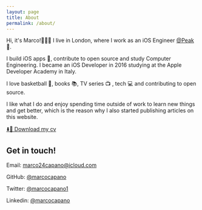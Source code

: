 ```yaml
---
layout: page
title: About
permalink: /about/
---
```


Hi, it's Marco!👨🏻‍💻 I live in London, where I work as an iOS Engineer [@Peak](http://www.peak.net) 🧠.

I build iOS apps 🍎, contribute to open source and study Computer Engineering. I became an iOS Developer in 2016 studying at the Apple Developer Academy in Italy.

I love basketball 🏀, books 📚, TV series 📺 , tech 💻 and contributing to open source.

I like what I do and enjoy spending time outside of work to learn new things and get better, which is the reason why I also started publishing articles on this website. 

[⬇️📃 Download my cv](/cv_marcocapano.pdf)

## Get in touch!

Email: [marco24capano@icloud.com](mailto:marco24capano@icloud.com)

GitHub: [@marcocapano](https://github.com/marcocapano)

Twitter: [@marcocapano1](https://twitter.com/marcocapano1)

Linkedin: [@marcocapano](https://www.linkedin.com/in/marcocapano/)
